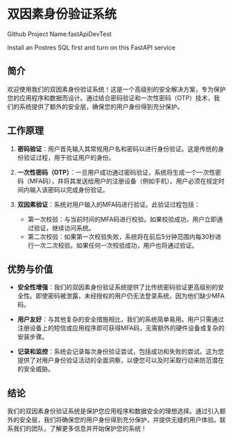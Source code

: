 # 双因素身份验证系统
Github Project Name:fastApiDevTest

Install an Postres SQL first and turn on this FastAPI service
## 简介

欢迎使用我们的双因素身份验证系统！这是一个高级别的安全解决方案，专为保护您的应用程序和数据而设计。通过结合密码验证和一次性密码（OTP）技术，我们的系统提供了额外的安全层，确保您的用户身份得到充分保护。

## 工作原理

1. **密码验证**：用户首先输入其常规用户名和密码以进行身份验证。这是传统的身份验证过程，用于验证用户的身份。

2. **一次性密码（OTP）**：一旦用户成功通过密码验证，系统将生成一个一次性密码（MFA码），并将其发送给用户的注册设备（例如手机）。用户必须在规定时间内输入该密码以完成身份验证。

3. **双因素验证**：系统对用户输入的MFA码进行验证。此验证过程包括：
   - 第一次校验：与当前时间的MFA码进行校验。如果校验成功，用户立即通过验证，继续访问系统。
   - 第二次校验：如果第一次校验失败，系统将在前后5分钟范围内每30秒进行一次二次校验。如果任何一次校验成功，用户也将通过验证。

## 优势与价值

- **安全性增强**：我们的双因素身份验证系统提供了比传统密码验证更高级别的安全性。即使密码被泄露，未经授权的用户仍无法登录系统，因为他们缺少MFA码。

- **用户友好**：与其他复杂的安全措施相比，我们的系统简单易用。用户只需通过注册设备上的短信或应用程序即可获得MFA码，无需额外的硬件设备或复杂的安装步骤。

- **记录和监控**：系统会记录每次身份验证尝试，包括成功和失败的尝试。这为您提供了对用户身份验证活动的全面洞察，以便您可以及时采取行动来防范潜在的安全威胁。

## 结论

我们的双因素身份验证系统是保护您应用程序和数据安全的理想选择。通过引入额外的安全层，我们将确保您的用户身份得到充分保护，并提供无缝的用户体验。联系我们的团队，了解更多信息并开始保护您的系统！